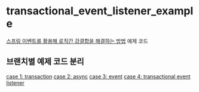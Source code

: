 # transactional_event_listener_example

[스프링 이벤트를 활용해 로직간 강결합을 해결하는 방법](https://velog.io/@eastperson/%EC%8A%A4%ED%94%84%EB%A7%81-%EC%9D%B4%EB%B2%A4%ED%8A%B8%EB%A5%BC-%ED%99%9C%EC%9A%A9%ED%95%B4-%EB%A1%9C%EC%A7%81%EA%B0%84-%EA%B0%95%EA%B2%B0%ED%95%A9%EC%9D%84-%ED%95%B4%EA%B2%B0%ED%95%98%EB%8A%94-%EB%B0%A9%EB%B2%95) 예제 코드

## 브랜치별 예제 코드 분리
[case 1: transaction](https://github.com/eastperson/transactional_event_listener_example/tree/case1-transaction)
[case 2: async](https://github.com/eastperson/transactional_event_listener_example/tree/case2-async)
[case 3: event]()
[case 4: transactional event listener]()
